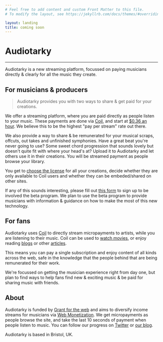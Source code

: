 ```yaml
---
# Feel free to add content and custom Front Matter to this file.
# To modify the layout, see https://jekyllrb.com/docs/themes/#overriding-theme-defaults

layout: landing
title: coming soon
---
```


# Audiotarky

---
Audiotarky is a new streaming platform, focussed on paying musicians directly & clearly for all the music they create.

## For musicians & producers

> Audiotarky provides you with two ways to share & get paid for your creations.

We offer a streaming platform, where you are paid directly as people listen to your music. These payments are done via [Coil][], and start at [$0.36 an hour](https://help.coil.com/accounts/membership-accounts#how-much-do-you-pay-out-to-creators). We believe this to be the highest "pay per stream" rate out there.

We also provide a way to share & be remunerated for your musical scraps, offcuts, out takes and unfinished symphonies. Have a great beat you're never going to use? Some sweet chord progression that sounds lovely but doesn't quite fit with where your head's at? Upload it to Audiotarky and let others use it in their creations. You will be streamed payment as people browse your library.

You get to [choose the license](https://creativecommons.org/choose/) for all your creations, decide whether they are only available to Coil users and whether they can be embeded/shared on other sites.

If any of this sounds interesting, please fill out [this form](https://forms.gle/7irCZKrSUaZjRnZk7) to sign up to be involved the beta program. We plan to use the beta program to provide musicians with information & guidance on how to make the most of this new technology.

## For fans

Audiotarky uses [Coil][] to directly stream micropayments to artists, while you are listening to their music. Coil can be used to [watch movies](https://cinnamon.video/), or enjoy reading [blogs](https://coil.com/blogs) or other [articles](https://www.coinspeaker.com/conde-nast-xrp-coil-monetization/).

This means you can pay a single subscription and enjoy content of all kinds across the web, safe in the knowledge that the people behind that are being remunerated for their work.

We're focussed on getting the musician experience right from day one, but plan to find ways to help fans find new & exciting music & be paid for sharing music with friends.


## About

Audiotarky is funded by [Grant for the web](https://www.grantfortheweb.org) and aims to diversify income streams for musicians via [Web Monetization](https://webmonetization.org/). We get micropayments as people browse the site, and take the last 10 seconds of payment when people listen to music. You can follow our progress on [Twitter](https://twitter.com/audiotarky) or [our blog](https://blog.audiotarky.com/).

Audiotarky is based in Bristol, UK.

[Coil]: https://coil.com/
